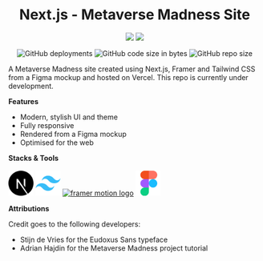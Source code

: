 <div align="center">

<h1>Next.js - Metaverse Madness Site</h1>

![](https://api.checklyhq.com/v1/badges/checks/668a6289-18af-401e-9cd0-04419b2b7839?style=for-the-badge&theme=dark) ![](https://api.checklyhq.com/v1/badges/checks/668a6289-18af-401e-9cd0-04419b2b7839?style=for-the-badge&theme=dark&responseTime=true)

![GitHub deployments](https://img.shields.io/github/deployments/asbhogal/Next.js-Metaverse-Madness-Site/production?label=DEPLOYMENT%20STATE&style=for-the-badge&labelColor=000) ![GitHub code size in bytes](https://img.shields.io/github/languages/code-size/asbhogal/Next.js-Metaverse-Madness-Site?style=for-the-badge&labelColor=000) ![GitHub repo size](https://img.shields.io/github/repo-size/asbhogal/Next.js-Metaverse-Madness-Site?color=blueviolet&style=for-the-badge&labelColor=000)

</div>

A Metaverse Madness site created using Next.js, Framer and Tailwind CSS from a Figma mockup and hosted on Vercel. This repo is currently under development.

<strong>Features</strong>

 - Modern, stylish UI and theme
 - Fully responsive
 - Rendered from a Figma mockup
 - Optimised for the web

 <strong>Stacks &#38; Tools</strong>
<br>
<br>
<a target="_blank" rel="noopener noreferrer" href="https://github.com/devicons/devicon/blob/master/icons/nextjs/nextjs-original.svg"><img src="https://github.com/devicons/devicon/blob/master/icons/nextjs/nextjs-original.svg" alt="nextjs logo" width="50" height="50" style="max-width:100%;"></a>
<a target="_blank" rel="noopener noreferrer" href="https://github.com/devicons/devicon/blob/master/icons/tailwindcss/tailwindcss-plain.svg"><img src="https://github.com/devicons/devicon/blob/master/icons/tailwindcss/tailwindcss-plain.svg" alt="tailwind logo" width="50" height="50" style="max-width:100%;"></a>
<a target="_blank" rel="noopener noreferrer" href="https://camo.githubusercontent.com/179d66ab2b0321726c88a586c4ad38802e7113a3c98c6fd3f0156c01c98cfd14/68747470733a2f2f6672616d657275736572636f6e74656e742e636f6d2f696d616765732f34386861395a52396f5a51475136675a38595566456c50335430412e706e67"><img src="https://camo.githubusercontent.com/179d66ab2b0321726c88a586c4ad38802e7113a3c98c6fd3f0156c01c98cfd14/68747470733a2f2f6672616d657275736572636f6e74656e742e636f6d2f696d616765732f34386861395a52396f5a51475136675a38595566456c50335430412e706e67" alt="framer motion logo" width="50" height="50" style="max-width:100%;"></a>
<a target="_blank" rel="noopener noreferrer" href="https://github.com/devicons/devicon/blob/master/icons/figma/figma-original.svg"><img src="https://github.com/devicons/devicon/blob/master/icons/figma/figma-original.svg" alt="Figma logo" width="50" height="50" style="max-width:100%;"></a>

<strong>Attributions</strong>

Credit goes to the following developers:

 - Stijn de Vries for the Eudoxus Sans typeface
 - Adrian Hajdin for the Metaverse Madness project tutorial